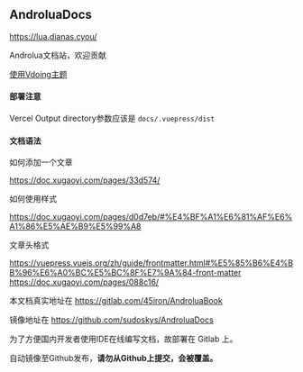 ## AndroluaDocs

https://lua.dianas.cyou/

Androlua文档站，欢迎贡献

[使用Vdoing主题](https://github.com/xugaoyi/vuepress-theme-vdoing)


#### 部署注意

Vercel Output directory参数应该是
`docs/.vuepress/dist`


#### 文档语法

如何添加一个文章

https://doc.xugaoyi.com/pages/33d574/

如何使用样式

https://doc.xugaoyi.com/pages/d0d7eb/#%E4%BF%A1%E6%81%AF%E6%A1%86%E5%AE%B9%E5%99%A8

文章头格式

https://vuepress.vuejs.org/zh/guide/frontmatter.html#%E5%85%B6%E4%BB%96%E6%A0%BC%E5%BC%8F%E7%9A%84-front-matter
https://doc.xugaoyi.com/pages/088c16/


本文档真实地址在 https://gitlab.com/45iron/AndroluaBook 

镜像地址在 https://github.com/sudoskys/AndroluaDocs

为了方便国内开发者使用IDE在线编写文档，故部署在 Gitlab 上。

自动镜像至Github发布，**请勿从Github上提交，会被覆盖。**

